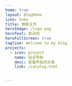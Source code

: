 ```yaml
---
home: true
layout: BlogHome
icon: home
title: 博客主页
heroImage: /logo.png
heroText: 耳朵同
heroFullScreen: true
tagline: Welcome to my blog
projects:
  - icon: project
    name: 站点导航
    desc: 查看所有的文章
    link: /catalog.html


---
```



